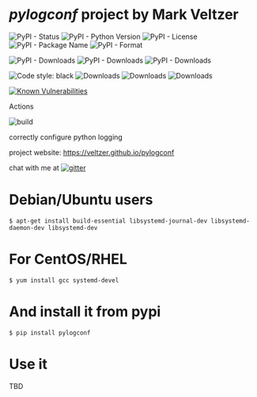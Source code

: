 
# *pylogconf* project by Mark Veltzer

![PyPI - Status](https://img.shields.io/pypi/status/pylogconf)
![PyPI - Python Version](https://img.shields.io/pypi/pyversions/pylogconf)
![PyPI - License](https://img.shields.io/pypi/l/pylogconf)
![PyPI - Package Name](https://img.shields.io/pypi/v/pylogconf)
![PyPI - Format](https://img.shields.io/pypi/format/pylogconf)

![PyPI - Downloads](https://img.shields.io/pypi/dd/pylogconf)
![PyPI - Downloads](https://img.shields.io/pypi/dw/pylogconf)
![PyPI - Downloads](https://img.shields.io/pypi/dm/pylogconf)

![Code style: black](https://img.shields.io/badge/code%20style-black-000000.svg)
![Downloads](https://pepy.tech/badge/pylogconf)
![Downloads](https://pepy.tech/badge/pylogconf/month)
![Downloads](https://pepy.tech/badge/pylogconf/week)

[![Known Vulnerabilities](https://snyk.io/test/github/veltzer/pylogconf/badge.svg?targetFile=requirements.txt)](https://snyk.io/test/github/veltzer/pylogconf?targetFile=requirements.txt)


Actions

![build](https://github.com/veltzer/pylogconf/workflows/build/badge.svg)

correctly configure python logging

project website: https://veltzer.github.io/pylogconf

chat with me at [![gitter](https://badges.gitter.im/Join%20Chat.svg)](https://gitter.im/veltzer/mark.veltzer)

# Debian/Ubuntu users

    $ apt-get install build-essential libsystemd-journal-dev libsystemd-daemon-dev libsystemd-dev

# For CentOS/RHEL

    $ yum install gcc systemd-devel

# And install it from pypi

    $ pip install pylogconf

# Use it

TBD

